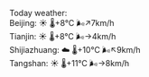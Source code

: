 Today weather:  
Beijing: ☀️   🌡️+8°C 🌬️↗7km/h  
Tianjin: ☀️   🌡️+8°C 🌬️→4km/h  
Shijiazhuang: ☁️   🌡️+10°C 🌬️↖9km/h  
Tangshan: ☀️   🌡️+11°C 🌬️→8km/h  
